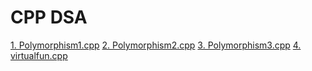 # CPP DSA

[1. Polymorphism1.cpp](https://github.com/Sidhved/Data-Structures-And-Algorithms/blob/main/CPP/polymorphism1.cpp)
[2. Polymorphism2.cpp](https://github.com/Sidhved/Data-Structures-And-Algorithms/blob/main/CPP/polymorphism2.cpp)
[3. Polymorphism3.cpp](https://github.com/Sidhved/Data-Structures-And-Algorithms/blob/main/CPP/polymorphism3.cpp)
[4. virtualfun.cpp](https://github.com/Sidhved/Data-Structures-And-Algorithms/blob/main/CPP/virtualfun.cpp)